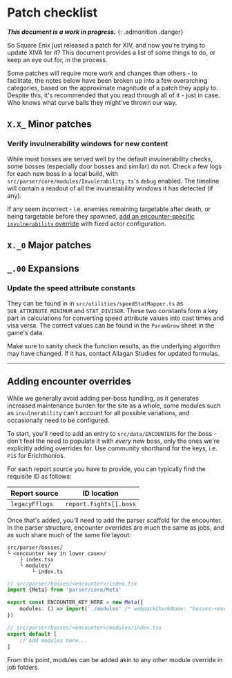 # Patch checklist

***This document is a work in progress.***
{: .admonition .danger}

So Square Enix just released a patch for XIV, and now you're trying to update XIVA for it? This document provides a list of some things to do, or keep an eye out for, in the process.

Some patches will require more work and changes than others - to facilitate, the notes below have been broken up into a few overarching categories, based on the approximate magnitude of a patch they apply to. Despite this, it's recommended that you read through all of it - just in case. Who knows what curve balls they might've thrown our way.

## `X.X_` Minor patches

### Verify invulnerability windows for new content

While most bosses are served well by the default invulnerability checks, some bosses (especially door bosses and similar) do not. Check a few logs for each new boss in a local build, with `src/parser/core/modules/Invulerability.ts`'s `debug` enabled. The timeline will contain a readout of all the invunerability windows it has detected (if any).

If any seem incorrect - i.e. enemies remaining targetable after death, or being targetable before they spawned, [add an encounter-specific `invulnerability` override](#adding-encounter-overrides) with fixed actor configuration.

## `X._0` Major patches

## `_.00` Expansions

### Update the speed attribute constants

They can be found in in `src/utilities/speedStatMapper.ts` as `SUB_ATTRIBUTE_MINIMUM` and `STAT_DIVISOR`. These two constants form a key part in calculations for converting speed attribute values into cast times and visa versa. The correct values can be found in the `ParamGrow` sheet in the game's data.

Make sure to sanity check the function results, as the underlying algorithm may have changed. If it has, contact Allagan Studies for updated formulas.

---

## Adding encounter overrides

While we generally avoid adding per-boss handling, as it generates increased maintenance burden for the site as a whole, some modules such as `invulnerability` can't account for all possible variations, and occasionally need to be configured.

To start, you'll need to add an entry to `src/data/ENCOUNTERS` for the boss - don't feel the need to populate it with _every_ new boss, only the ones we're explicitly adding overrides for. Use community shorthand for the keys, i.e. `P1S` for Erichthonios.

For each report source you have to provide, you can typically find the requisite ID as follows:

|Report source|ID location|
|--|--|
|`legacyFflogs`|`report.fights[].boss`|

Once that's added, you'll need to add the parser scaffold for the encounter. In the parser structure, encounter overrides are much the same as jobs, and as such share much of the same file layout:

```
src/parser/bosses/
└ <encounter key in lower case>/
	├ index.tsx
	└ modules/
		└ index.ts
```

```ts
// src/parser/bosses/<encounter>/index.tsx
import {Meta} from 'parser/core/Meta'

export const ENCOUNTER_KEY_HERE = new Meta({
	modules: () => import('./modules' /* webpackChunkName: "bosses-<encounter>" */),
})
```

```ts
// src/parser/bosses/<encounter>/modules/index.tsx
export default [
	// Add modules here...
]
```

From this point, modules can be added akin to any other module override in job folders.
